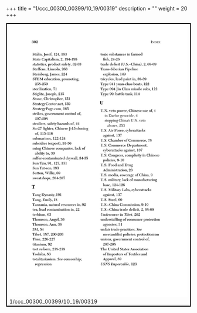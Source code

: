 +++
title = "1/ccc_00300_00399/10_19/00319"
description = ""
weight = 20
+++

<table style="border:2px solid black;max-width:800px;max-height:800px;" 
><tr><td>
<img class="center-fit-jpg"
src="/jpg_/out_jpg_dbc_319.jpg">
1/ccc_00300_00399/10_19/00319
</img></td></tr></table>
